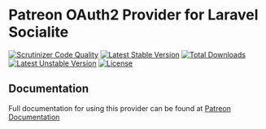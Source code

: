 # Patreon OAuth2 Provider for Laravel Socialite

[![Scrutinizer Code Quality](https://img.shields.io/scrutinizer/g/SocialiteProviders/Patreon.svg?style=flat-square)](https://scrutinizer-ci.com/g/SocialiteProviders/Patreon/?branch=master)
[![Latest Stable Version](https://img.shields.io/packagist/v/socialiteproviders/patreon.svg?style=flat-square)](https://packagist.org/packages/socialiteproviders/patreon)
[![Total Downloads](https://img.shields.io/packagist/dt/socialiteproviders/patreon.svg?style=flat-square)](https://packagist.org/packages/socialiteproviders/patreon)
[![Latest Unstable Version](https://img.shields.io/packagist/vpre/socialiteproviders/patreon.svg?style=flat-square)](https://packagist.org/packages/socialiteproviders/patreon)
[![License](https://img.shields.io/packagist/l/socialiteproviders/patreon.svg?style=flat-square)](https://packagist.org/packages/socialiteproviders/patreon)

## Documentation

Full documentation for using this provider can be found at [Patreon Documentation](http://socialiteproviders.github.io/providers/patreon/)
